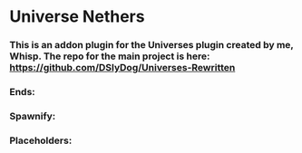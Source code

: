 # Universe Nethers
### This is an addon plugin for the Universes plugin created by me, Whisp. The repo for the main project is here: https://github.com/DSlyDog/Universes-Rewritten
### Ends: 
### Spawnify:
### Placeholders:
